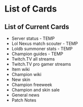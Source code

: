 List of Cards
=========

## List of Current Cards

- Server status - TEMP
- Lol Nexus match scouter - TEMP
- Loldb summoner stats - TEMP
- Champion guides - TEMP
- Twitch.TV all streams
- Twitch.TV pro gamer streams 
- Item wiki
- Champion wiki
- New skin
- Champion freeweek
- Champion and skin sale
- General news
- Patch Notes


